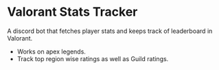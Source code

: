 # Valorant Stats Tracker

A discord bot that fetches player stats and keeps track of leaderboard in Valorant. 
- Works on apex legends. 
- Track top region wise ratings as well as Guild ratings.

